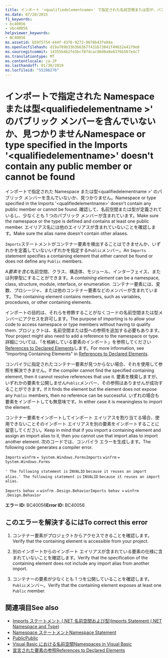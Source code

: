 ```yaml
---
title: インポート '<qualifiedelementname>' で指定された名前空間または型が、パブリック メンバーを含んでいないか、または見つかりません。
ms.date: 07/20/2015
f1_keywords:
- bc40056
- vbc40056
helpviewer_keywords:
- BC40056
ms.assetid: b59f5754-444f-4378-9272-9678b437e84a
ms.openlocfilehash: d19a769b33b3b63b7f431b73841f49632e41f9e6
ms.sourcegitcommit: 14355b4b2fe5bcf874cac96d0a9e6376b567e4c7
ms.translationtype: MT
ms.contentlocale: ja-JP
ms.lasthandoff: 01/30/2019
ms.locfileid: "55288276"
---
```

# <a name="namespace-or-type-specified-in-the-imports-qualifiedelementname-doesnt-contain-any-public-member-or-cannot-be-found"></a><span data-ttu-id="81034-102">インポートで指定された Namespace または型\<qualifiedelementname >' のパブリック メンバーを含んでいないか、見つかりません</span><span class="sxs-lookup"><span data-stu-id="81034-102">Namespace or type specified in the Imports '\<qualifiedelementname>' doesn't contain any public member or cannot be found</span></span>
<span data-ttu-id="81034-103">インポートで指定された Namespace または型\<qualifiedelementname >' のパブリック メンバーを含んでいないか、見つかりません。</span><span class="sxs-lookup"><span data-stu-id="81034-103">Namespace or type specified in the Imports '\<qualifiedelementname>' doesn't contain any public member or cannot be found.</span></span> <span data-ttu-id="81034-104">確認して、名前空間または型が定義されているし、少なくとも 1 つのパブリック メンバーが含まれています。</span><span class="sxs-lookup"><span data-stu-id="81034-104">Make sure the namespace or the type is defined and contains at least one public member.</span></span> <span data-ttu-id="81034-105">エイリアス名には他のエイリアスが含まれていないことを確認します。</span><span class="sxs-lookup"><span data-stu-id="81034-105">Make sure the alias name doesn't contain other aliases.</span></span>  
  
 <span data-ttu-id="81034-106">`Imports`ステートメントがコンテナー要素を検出することはできませんか、いずれかを定義していないいずれかを指定する`Public`メンバー。</span><span class="sxs-lookup"><span data-stu-id="81034-106">An `Imports` statement specifies a containing element that either cannot be found or does not define any `Public` members.</span></span>  
  
 <span data-ttu-id="81034-107">A*要素を含む*名前空間、クラス、構造体、モジュール、インターフェイス、または列挙型にすることができます。</span><span class="sxs-lookup"><span data-stu-id="81034-107">A *containing element* can be a namespace, class, structure, module, interface, or enumeration.</span></span> <span data-ttu-id="81034-108">コンテナー要素には、変数、プロシージャ、または他のコンテナー要素などのメンバーが含まれています。</span><span class="sxs-lookup"><span data-stu-id="81034-108">The containing element contains members, such as variables, procedures, or other containing elements.</span></span>  
  
 <span data-ttu-id="81034-109">インポートの目的は、それらを修飾することがなくコードの名前空間または型メンバーにアクセスを許可します。</span><span class="sxs-lookup"><span data-stu-id="81034-109">The purpose of importing is to allow your code to access namespace or type members without having to qualify them.</span></span> <span data-ttu-id="81034-110">プロジェクトは、名前空間または型への参照を追加する必要もあります。</span><span class="sxs-lookup"><span data-stu-id="81034-110">Your project might also need to add a reference to the namespace or type.</span></span> <span data-ttu-id="81034-111">詳細については、「を格納している要素のインポート」を参照してください[References to Declared Elements](../../../visual-basic/programming-guide/language-features/declared-elements/references-to-declared-elements.md)します。</span><span class="sxs-lookup"><span data-stu-id="81034-111">For more information, see "Importing Containing Elements" in [References to Declared Elements](../../../visual-basic/programming-guide/language-features/declared-elements/references-to-declared-elements.md).</span></span>  
  
 <span data-ttu-id="81034-112">コンパイラに指定されたコンテナー要素が見つからない場合、それを使用して参照を解決できません。</span><span class="sxs-lookup"><span data-stu-id="81034-112">If the compiler cannot find the specified containing element, then it cannot resolve references that use it.</span></span> <span data-ttu-id="81034-113">要素を検索しますが、いずれかの要素を公開しません`Public`メンバー、その参照はありませんが成功することができます。</span><span class="sxs-lookup"><span data-stu-id="81034-113">If it finds the element but the element does not expose any `Public` members, then no reference can be successful.</span></span> <span data-ttu-id="81034-114">いずれの場合も要素をインポートしても無意味です。</span><span class="sxs-lookup"><span data-stu-id="81034-114">In either case it is meaningless to import the element.</span></span>  
  
 <span data-ttu-id="81034-115">コンテナー要素をインポートしてインポート エイリアスを割り当てる場合、使用できないことそのインポート エイリアスを別の要素をインポートすることに留意してください。</span><span class="sxs-lookup"><span data-stu-id="81034-115">Keep in mind that if you import a containing element and assign an import alias to it, then you cannot use that import alias to import another element.</span></span> <span data-ttu-id="81034-116">次のコードでは、コンパイラ エラーを生成します。</span><span class="sxs-lookup"><span data-stu-id="81034-116">The following code generates a compiler error.</span></span>  
  
 <span data-ttu-id="81034-117">`Imports`   `winfrm`   `= System.Windows.Forms`</span><span class="sxs-lookup"><span data-stu-id="81034-117">`Imports`   `winfrm`   `= System.Windows.Forms`</span></span>  
  
 <span data-ttu-id="81034-118">`' The following statement is`   `INVALID`   `because it reuses an import alias.`</span><span class="sxs-lookup"><span data-stu-id="81034-118">`' The following statement is`   `INVALID`   `because it reuses an import alias.`</span></span>  
  
 <span data-ttu-id="81034-119">`Imports behav =`   `winfrm`  `.Design.Behavior`</span><span class="sxs-lookup"><span data-stu-id="81034-119">`Imports behav =`   `winfrm`  `.Design.Behavior`</span></span>  
  
 <span data-ttu-id="81034-120">**エラー ID:** BC40056</span><span class="sxs-lookup"><span data-stu-id="81034-120">**Error ID:** BC40056</span></span>  
  
## <a name="to-correct-this-error"></a><span data-ttu-id="81034-121">このエラーを解決するには</span><span class="sxs-lookup"><span data-stu-id="81034-121">To correct this error</span></span>  
  
1.  <span data-ttu-id="81034-122">コンテナー要素がプロジェクトからアクセスできることを確認します。</span><span class="sxs-lookup"><span data-stu-id="81034-122">Verify that the containing element is accessible from your project.</span></span>  
  
2.  <span data-ttu-id="81034-123">別のインポートからのインポート エイリアスが含まれている要素の仕様に含まれていないことを確認します。</span><span class="sxs-lookup"><span data-stu-id="81034-123">Verify that the specification of the containing element does not include any import alias from another import.</span></span>  
  
3.  <span data-ttu-id="81034-124">コンテナーの要素が少なくとも 1 つを公開していることを確認します。`Public`メンバー。</span><span class="sxs-lookup"><span data-stu-id="81034-124">Verify that the containing element exposes at least one `Public` member.</span></span>  
  
## <a name="see-also"></a><span data-ttu-id="81034-125">関連項目</span><span class="sxs-lookup"><span data-stu-id="81034-125">See also</span></span>
- [<span data-ttu-id="81034-126">Imports ステートメント (.NET 名前空間および型)</span><span class="sxs-lookup"><span data-stu-id="81034-126">Imports Statement (.NET Namespace and Type)</span></span>](../../../visual-basic/language-reference/statements/imports-statement-net-namespace-and-type.md)
- [<span data-ttu-id="81034-127">Namespace ステートメント</span><span class="sxs-lookup"><span data-stu-id="81034-127">Namespace Statement</span></span>](../../../visual-basic/language-reference/statements/namespace-statement.md)
- [<span data-ttu-id="81034-128">Public</span><span class="sxs-lookup"><span data-stu-id="81034-128">Public</span></span>](../../../visual-basic/language-reference/modifiers/public.md)
- [<span data-ttu-id="81034-129">Visual Basic における名前空間</span><span class="sxs-lookup"><span data-stu-id="81034-129">Namespaces in Visual Basic</span></span>](../../../visual-basic/programming-guide/program-structure/namespaces.md)
- [<span data-ttu-id="81034-130">宣言された要素の参照</span><span class="sxs-lookup"><span data-stu-id="81034-130">References to Declared Elements</span></span>](../../../visual-basic/programming-guide/language-features/declared-elements/references-to-declared-elements.md)
